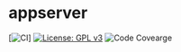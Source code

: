 # appserver

[![CI](https://github.com/etyumentcev/appserver/actions/workflows/dotnet-coverage.yml/badge.svg)]
[![License: GPL v3](https://img.shields.io/badge/License-GPLv3-blue.svg)](https://www.gnu.org/licenses/gpl-3.0)
![Code Covearge](https://img.shields.io/endpoint?url=https://gist.githubusercontent.com/etyumentcev/12e789e4ad65907362af2ab12960b2ee/raw/code-coverage.json)
